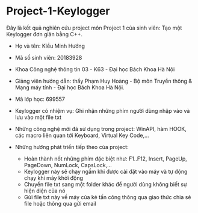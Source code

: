# Project-1-Keylogger

Đây là kết quả nghiên cứu project môn Project 1 của sinh viên: Tạo một Keylogger đơn giản bằng C++.
- Họ và tên: Kiều Minh Hướng
- Mã số sinh viên: 20183928
- Khoa Công nghệ thông tin 03 - K63 - Đại học Bách Khoa Hà Nội
- Giảng viên hướng dẫn: thầy Phạm Huy Hoàng - Bộ môn Truyền thông & Mạng máy tính - Đại học Bách Khoa Hà Nội.
- Mã lớp học: 699557

- Keylogger có nhiệm vụ: Ghi nhận những phím người dùng nhập vào và lưu vào một file txt
- Những công nghệ mới đã sử dụng trong project: WinAPI, hàm HOOK, các macro liên quan tới Keyboard, Virtual Key Code,...
- Những hướng phát triển tiếp theo của project: 
  + Hoàn thành nốt những phím đặc biệt như: F1..F12, Insert, PageUp, PageDown, NumLock, CapsLock,...
  + Keylogger này sẽ chạy ngầm khi được cài đặt vào máy và tự động chạy khi máy khởi động
  + Chuyển file txt sang một folder khác để người dùng không biết sự hiện diện của nó
  + Gửi file txt này về máy của kẻ tấn công thông qua giao thức chia sẻ file hoặc thông qua gửi email

